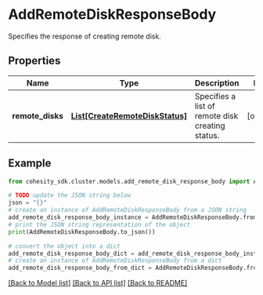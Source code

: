 # AddRemoteDiskResponseBody

Specifies the response of creating remote disk.

## Properties

Name | Type | Description | Notes
------------ | ------------- | ------------- | -------------
**remote_disks** | [**List[CreateRemoteDiskStatus]**](CreateRemoteDiskStatus.md) | Specifies a list of remote disk creating status. | [optional] 

## Example

```python
from cohesity_sdk.cluster.models.add_remote_disk_response_body import AddRemoteDiskResponseBody

# TODO update the JSON string below
json = "{}"
# create an instance of AddRemoteDiskResponseBody from a JSON string
add_remote_disk_response_body_instance = AddRemoteDiskResponseBody.from_json(json)
# print the JSON string representation of the object
print(AddRemoteDiskResponseBody.to_json())

# convert the object into a dict
add_remote_disk_response_body_dict = add_remote_disk_response_body_instance.to_dict()
# create an instance of AddRemoteDiskResponseBody from a dict
add_remote_disk_response_body_from_dict = AddRemoteDiskResponseBody.from_dict(add_remote_disk_response_body_dict)
```
[[Back to Model list]](../README.md#documentation-for-models) [[Back to API list]](../README.md#documentation-for-api-endpoints) [[Back to README]](../README.md)


